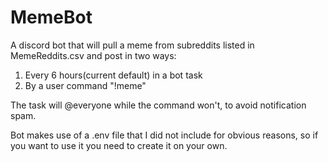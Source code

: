 # MemeBot

A discord bot that will pull a meme from subreddits listed in MemeReddits.csv and post in two ways:
  1. Every 6 hours(current default) in a bot task
  2. By a user command "!meme"
  
 The task will @everyone while the command won't, to avoid notification spam.

Bot makes use of a .env file that I did not include for obvious reasons, so if you want to use it you need to create it on your own.
